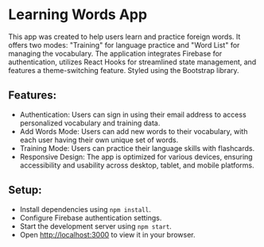# Learning Words App

This app was created to help users learn and practice foreign words. It offers two modes: "Training" for language
practice and "Word List" for managing the vocabulary.
The application integrates Firebase for authentication, utilizes React Hooks for streamlined state management, and
features a theme-switching feature. Styled using the Bootstrap library.

## Features:

- Authentication: Users can sign in using their email address to access personalized vocabulary and training data.
- Add Words Mode: Users can add new words to their vocabulary, with each user having their own unique set of words.
- Training Mode: Users can practice their language skills with flashcards.
- Responsive Design: The app is optimized for various devices, ensuring accessibility and usability across desktop, tablet, and mobile platforms.

## Setup:

- Install dependencies using `npm install`.
- Configure Firebase authentication settings.
- Start the development server using `npm start`.
- Open [http://localhost:3000](http://localhost:3000) to view it in your browser.




